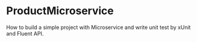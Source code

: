 # ProductMicroservice
How to build a simple project with Microservice and write unit test by xUnit and Fluent API.
